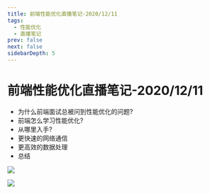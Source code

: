 ```yaml
---
title: 前端性能优化直播笔记-2020/12/11
tags: 
  - 性能优化
  - 直播笔记
prev: false
next: false
sidebarDepth: 5
---
```


# 前端性能优化直播笔记-2020/12/11

- 为什么前端面试总被问到性能优化的问题?
- 前端怎么学习性能优化?
- 从哪里入手?
- 更快速的网络通信
- 更高效的数据处理
- 总结

![](https://p6-juejin.byteimg.com/tos-cn-i-k3u1fbpfcp/650a245483af4b06b5a328173e42275f~tplv-k3u1fbpfcp-watermark.image)

![](https://p3-juejin.byteimg.com/tos-cn-i-k3u1fbpfcp/7b0f81cd0a8b4ab2b8473a1c3df1a9a0~tplv-k3u1fbpfcp-watermark.image)

<Vssue :options="{ locale: 'zh' }"/>